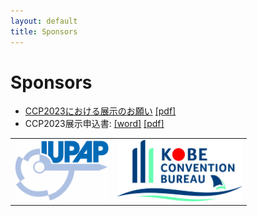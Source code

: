 ```yaml
---
layout: default
title: Sponsors
---
```


# Sponsors

* [CCP2023における展示のお願い](assets/files/CCP2023展示願い-2022-11b.pdf) [[pdf]](assets/files/CCP2023展示願い-2022-11b.pdf)
* CCP2023展示申込書: [[word]](assets/files/CCP2023展示申込書-2022-11c.docx) [[pdf]](assets/files/CCP2023展示申込書-2022-11c.pdf)

<table class="noborder">
<tr>
  <td><a href="https://iupap.org"><img  class="noborder" src="assets/images/iupap-logo.png" width="150"></a></td>
  <td><a href="https://kobe-convention.jp/en/"><img class="noborder" src="assets/images/kobe-convention-bureau.jpg" width="200"></a></td>
</tr>
</table>
